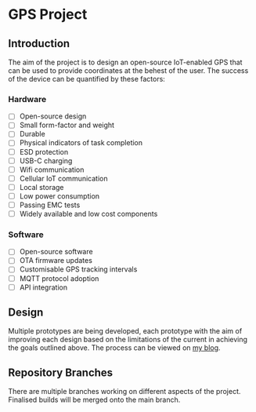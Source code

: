 # GPS Project
## Introduction
The aim of the project is to design an open-source IoT-enabled GPS that can be used to provide coordinates at the behest of the user. The success of the device can be quantified by these factors:

### Hardware
- [ ] Open-source design
- [ ] Small form-factor and weight
- [ ] Durable
- [ ] Physical indicators of task completion
- [ ] ESD protection
- [ ] USB-C charging
- [ ] Wifi communication
- [ ] Cellular IoT communication
- [ ] Local storage
- [ ] Low power consumption
- [ ] Passing EMC tests
- [ ] Widely available and low cost components

### Software
- [ ] Open-source software
- [ ] OTA firmware updates
- [ ] Customisable GPS tracking intervals
- [ ] MQTT protocol adoption
- [ ] API integration

## Design
Multiple prototypes are being developed, each prototype with the aim of improving each design based on the limitations of the current in achieving the goals outlined above. The process can be viewed on [my blog](https://owen97779.github.io/GPS.html).

## Repository Branches
There are multiple branches working on different aspects of the project. Finalised builds will be merged onto the main branch.
